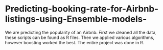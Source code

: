 # Predicting-booking-rate-for-Airbnb-listings-using-Ensemble-models-

We are predicting the popularity of an Airbnb. First we cleaned all the data, these scripts can be found as R files. 
Then we applied various algorithms, however boosting worked the best.
The entire project was done in R.
